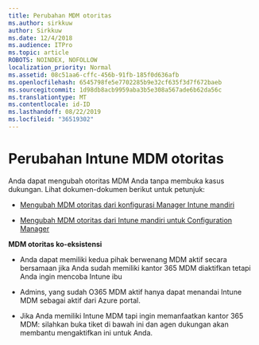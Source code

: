 ```yaml
---
title: Perubahan MDM otoritas
ms.author: sirkkuw
author: Sirkkuw
ms.date: 12/4/2018
ms.audience: ITPro
ms.topic: article
ROBOTS: NOINDEX, NOFOLLOW
localization_priority: Normal
ms.assetid: 08c51aa6-cffc-456b-91fb-185f0d636afb
ms.openlocfilehash: 6545798fe5e7702285b9e32cf635f3d7f672baeb
ms.sourcegitcommit: 1d98db8acb9959aba3b5e308a567ade6b62da56c
ms.translationtype: MT
ms.contentlocale: id-ID
ms.lasthandoff: 08/22/2019
ms.locfileid: "36519302"
---
```

# <a name="change-intune-mdm-authority"></a>Perubahan Intune MDM otoritas

Anda dapat mengubah otoritas MDM Anda tanpa membuka kasus dukungan. Lihat dokumen-dokumen berikut untuk petunjuk:
  
- [Mengubah MDM otoritas dari konfigurasi Manager Intune mandiri](https://docs.microsoft.com/sccm/mdm/deploy-use/migrate-change-mdm-authority)
    
- [Mengubah MDM otoritas dari Intune mandiri untuk Configuration Manager](https://docs.microsoft.com/sccm/mdm/deploy-use/change-mdm-authority)
    
 **MDM otoritas ko-eksistensi**
  
- Anda dapat memiliki kedua pihak berwenang MDM aktif secara bersamaan jika Anda sudah memiliki kantor 365 MDM diaktifkan tetapi Anda ingin mencoba Intune ibu
    
- Admins, yang sudah O365 MDM aktif hanya dapat menandai Intune MDM sebagai aktif dari Azure portal.
    
- Jika Anda memiliki Intune MDM tapi ingin memanfaatkan kantor 365 MDM: silahkan buka tiket di bawah ini dan agen dukungan akan membantu mengaktifkan ini untuk Anda.
    

